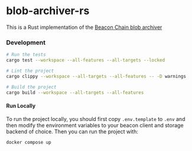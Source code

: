 # blob-archiver-rs
This is a Rust implementation of
the [Beacon Chain blob archiver](https://github.com/base-org/blob-archiver)

### Development
```sh
# Run the tests
cargo test --workspace --all-features --all-targets --locked

# Lint the project
cargo clippy --workspace --all-targets --all-features -- -D warnings

# Build the project
cargo build --workspace --all-targets --all-features

```

#### Run Locally
To run the project locally, you should first copy `.env.template` to `.env` and then modify the environment variables
to your beacon client and storage backend of choice. Then you can run the project with:

```sh
docker compose up
```